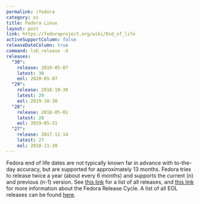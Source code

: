 ```yaml
---
permalink: /fedora
category: os
title: Fedora Linux
layout: post
link: https://fedoraproject.org/wiki/End_of_life
activeSupportColumn: false
releaseDateColumn: true
command: lsb_release -d
releases:
  "30":
    release: 2019-05-07
    latest: 30
    eol: 2020-05-07
  "29":
    release: 2018-10-30
    latest: 29
    eol: 2019-10-30
  "28":
    release: 2018-05-01
    latest: 28
    eol: 2019-05-31
  "27":
    release: 2017-11-14
    latest: 27
    eol: 2018-11-30
---
```


Fedora end of life dates are not typically known far in advance with to-the-day accuracy, but are supported for approximately 13 months. Fedora tries to release twice a year (about every 6 months) and supports the current (n) and previous (n-1) version. See [this link](https://fedoraproject.org/wiki/Releases) for a list of all releases, and [this link](https://fedoraproject.org/wiki/Fedora_Release_Life_Cycle) for more information about the Fedora Release Cycle. A list of all EOL releases can be found [here](https://fedoraproject.org/wiki/End_of_life).
